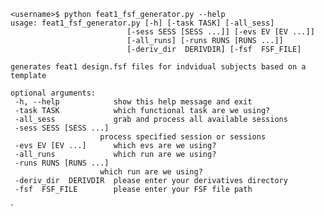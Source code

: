 
    <username>$ python feat1_fsf_generator.py --help 
    usage: feat1_fsf_generator.py [-h] [-task TASK] [-all_sess]
                              [-sess SESS [SESS ...]] [-evs EV [EV ...]]
                              [-all_runs] [-runs RUNS [RUNS ...]]
                              [-deriv_dir  DERIVDIR] [-fsf  FSF_FILE]

    generates feat1 design.fsf files for indvidual subjects based on a template

    optional arguments:
     -h, --help            show this help message and exit
     -task TASK            which functional task are we using?
     -all_sess             grab and process all available sessions
     -sess SESS [SESS ...]
                        process specified session or sessions
     -evs EV [EV ...]      which evs are we using?
     -all_runs             which run are we using?
     -runs RUNS [RUNS ...]
                        which run are we using?
     -deriv_dir  DERIVDIR  please enter your derivatives directory
     -fsf  FSF_FILE        please enter your FSF file path
  
`